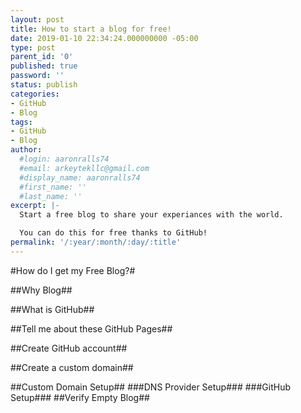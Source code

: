 ```yaml
---
layout: post
title: How to start a blog for free!
date: 2019-01-10 22:34:24.000000000 -05:00
type: post
parent_id: '0'
published: true
password: ''
status: publish
categories:
- GitHub
- Blog
tags:
- GitHub
- Blog
author:
  #login: aaronralls74
  #email: arkeytekllc@gmail.com
  #display_name: aaronralls74
  #first_name: ''
  #last_name: ''
excerpt: |-
  Start a free blog to share your experiances with the world.

  You can do this for free thanks to GitHub!
permalink: '/:year/:month/:day/:title'
---
```


#How do I get my Free Blog?#

##Why Blog##

##What is GitHub##

##Tell me about these GitHub Pages##

##Create GitHub account##

##Create a custom domain##

##Custom Domain Setup##
###DNS Provider Setup###
###GitHub Setup###
##Verify Empty Blog##


[GitHubPageDependancies]: https://pages.github.com/versions/ "GitHub Page Dependancies"
[RubyWinInstaller]: https://rubyinstaller.org/downloads "Ruby Windows Installer"
[Jekyll374Dependancies]: https://rubygems.org/gems/jekyll/versions/3.7.4 "Jekyll 3.7.4 Dependancies"
[GitHubPagesJekyll38Issue]:https://github.com/github/pages-gem/issues/555 "GitHub Pages Jekyll 3.8 Issue"
[VerifyDNS]: https://centralops.net/co/ "Verify DNS Tool"
[GitHubLocalSetup]: https://help.github.com/articles/setting-up-your-github-pages-site-locally-with-jekyll/ "GitHub Pages locally with Jekyll"
[GitHubFlavoredMarkdownRef]: https://github.com/adam-p/markdown-here/wiki/Markdown-Here-Cheatsheet "GitHub Flavored Markdown (GFD) Cheatsheet"
[KramdownRef]: https://kramdown.gettalong.org/syntax.html "Kramdown Reference"
[OverrideThemeDefaults]: https://jekyllrb.com/docs/themes/#overriding-theme-defaults "Override Theme Defaults"
